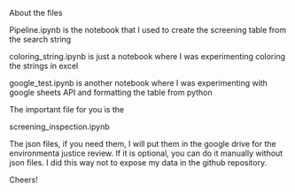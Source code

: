 About the files


Pipeline.ipynb is the notebook that I used to create the screening table from the search string

coloring_string.ipynb is just a notebook where I was experimenting coloring the strings in excel

google_test.ipynb is another notebook where I was experimenting with google sheets API and formatting the table from python

The important file for you is the 

screening_inspection.ipynb

The json files, if you need them, I will put them in the google drive for the environmenta justice review. If it is optional, you can do it manually without json files. I did this way not to expose my data in the github repository. 


Cheers!